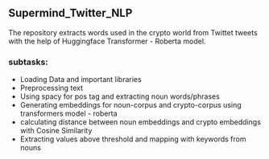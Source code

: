 ## Supermind_Twitter_NLP

The repository extracts words used in the crypto world from Twittet tweets with the help of Huggingface Transformer - Roberta model.

### subtasks:
- Loading Data and important libraries
- Preprocessing text 
- Using spacy for pos tag and extracting noun words/phrases
- Generating embeddings for noun-corpus and crypto-corpus using transformers model - roberta
- calculating distance between noun embeddings and crypto embeddings with Cosine Similarity 
- Extracting values above threshold and mapping with keywords from nouns





